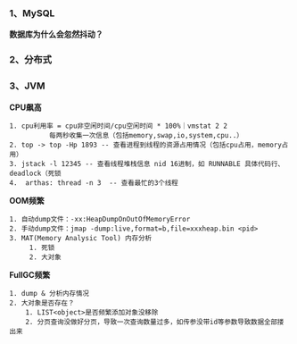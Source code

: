 
### 1、MySQL

**数据库为什么会忽然抖动？**



### 2、分布式


### 3、JVM
 
  **CPU飙高**

	1. cpu利用率 = cpu非空闲时间/cpu空闲时间 * 100%｜vmstat 2 2 
              每两秒收集一次信息（包括memory,swap,io,system,cpu..）
	2. top -> top -Hp 1893 -- 查看进程到线程的资源占用情况（包括cpu占用，memory占用）
	3. jstack -l 12345 -- 查看线程堆栈信息 nid 16进制，如 RUNNABLE 具体代码行、deadlock（死锁
	4.  arthas: thread -n 3  -- 查看最忙的3个线程


**OOM频繁**

	1. 自动dump文件：-xx:HeapDumpOnOutOfMemoryError 
	2. 手动dump文件：jmap -dump:live,format=b,file=xxxheap.bin <pid>
	3. MAT(Memory Analysic Tool) 内存分析
         1. 死锁
         2. 大对象


**FullGC频繁**

    1. dump & 分析内存情况
    2. 大对象是否存在？
        1. LIST<object>是否频繁添加对象没移除
        2. 分页查询没做好分页，导致一次查询数量过多，如传参没带id等参数导致数据全部搂出来
